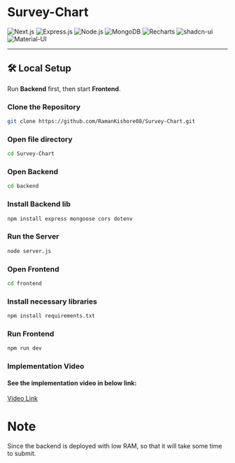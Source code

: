 # Survey-Chart

![Next.js](https://img.shields.io/badge/Next.js-000000?style=for-the-badge&logo=nextdotjs&logoColor=white)
![Express.js](https://img.shields.io/badge/Express.js-000000?style=for-the-badge&logo=express&logoColor=white)
![Node.js](https://img.shields.io/badge/Node.js-339933?style=for-the-badge&logo=node.js&logoColor=white)
![MongoDB](https://img.shields.io/badge/MongoDB-47A248?style=for-the-badge&logo=mongodb&logoColor=white)
![Recharts](https://img.shields.io/badge/Recharts-FF6384?style=for-the-badge&logo=recharts&logoColor=white)
![shadcn-ui](https://img.shields.io/badge/shadcn%2Dui-000000?style=for-the-badge&logo=ui&logoColor=white)
![Material-UI](https://img.shields.io/badge/Material%20UI-007FFF?style=for-the-badge&logo=mui&logoColor=white)



---


## 🛠️ Local Setup  
Run **Backend** first, then start **Frontend**.

### Clone the Repository  
```bash
git clone https://github.com/RamanKishore08/Survey-Chart.git
```
### Open file directory
```bash
cd Survey-Chart
```

### Open Backend
```bash
cd backend
```
### Install Backend lib
```bash
npm install express mongoose cors dotenv
```

### Run the Server
```bash
node server.js
```
### Open Frontend
```bash
cd frontend
```
### Install necessary libraries
```bash
npm install requirements.txt
```
### Run Frontend
```bash
npm run dev
```

### Implementation Video
#### See the implementation video in below link:
[Video Link](https://drive.google.com/file/d/1x5tDkSd8oRVoqR3-6vfuzeAlU7VDIKl8/view?usp=sharing)


# Note

Since the backend is deployed with low RAM, so that it will take some time to submit.




